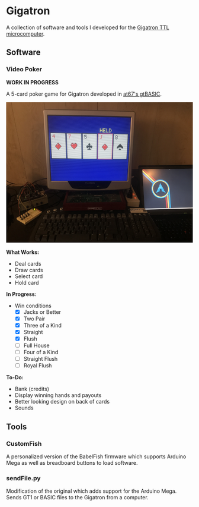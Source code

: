 # Gigatron
A collection of software and tools I developed for the [Gigatron TTL microcomputer](https://gigatron.io).

## Software
### Video Poker
**WORK IN PROGRESS**

A 5-card poker game for Gigatron developed in [at67's gtBASIC](https://forum.gigatron.io/viewtopic.php?f=4&t=232).

![Screenshot](screenshots/videopoker-alpha-01.png?raw=true)

**What Works:**
- Deal cards
- Draw cards
- Select card
- Hold card

**In Progress:**

- Win conditions
  - [X] Jacks or Better
  - [X] Two Pair
  - [X] Three of a Kind
  - [X] Straight
  - [X] Flush
  - [ ] Full House
  - [ ] Four of a Kind
  - [ ] Straight Flush
  - [ ] Royal Flush

**To-Do:**
- Bank (credits)
- Display winning hands and payouts
- Better looking design on back of cards
- Sounds

## Tools
### CustomFish
A personalized version of the BabelFish firmware which supports Arduino Mega as well as breadboard buttons to load software.

### sendFile.py
Modification of the original which adds support for the Arduino Mega. Sends GT1 or BASIC files to the Gigatron from a computer.
